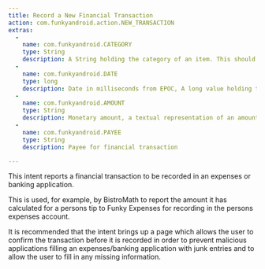 ```yaml
---
title: Record a New Financial Transaction
action: com.funkyandroid.action.NEW_TRANSACTION
extras:
  -
    name: com.funkyandroid.CATEGORY
    type: String
    description: A String holding the category of an item. This should be a textual representation and not an id (e.g. Hotel expenses).
  -
    name: com.funkyandroid.DATE
    type: long
    description: Date in milliseconds from EPOC, A long value holding the date in milliseconds from the epoc as returned by System.currentTimeMillis(), (new Date()).getTime(), or Calendar.getInstance().getTimeInMillis().
  -
    name: com.funkyandroid.AMOUNT
    type: String
    description: Monetary amount, a textual representation of an amount without a currency symbol (e.g. "123.45"). The currency symbol is not included because only the receiving intent is aware of currencies it supports.
  -
    name: com.funkyandroid.PAYEE
    type: String
    description: Payee for financial transaction

---
```

This intent reports a financial transaction to be recorded in an expenses or banking application.

This is used, for example, by BistroMath to report the amount it has calculated for a persons tip to Funky Expenses for recording in the persons expenses account.

It is recommended that the intent brings up a page which allows the user to confirm the transaction 
before it is recorded in order to prevent malicious applications filling an expenses/banking application with junk entries and to allow the user to fill in any missing information.
